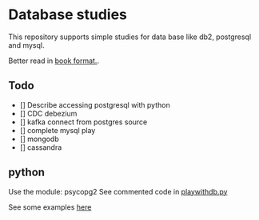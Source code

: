 # Database studies

This repository supports simple studies for data base like db2, postgresql and mysql.

Better read in [book format.](https://jbcodeforce.github.io/db-play/).


## Todo

- [] Describe accessing postgresql with python
- [] CDC debezium
- [] kafka connect from postgres source  
- [] complete mysql play
- [] mongodb
- [] cassandra

## python

Use the module: psycopg2
See commented code in [playwithdb.py]()

See some examples [here](http://www.postgresqltutorial.com/postgresql-python/query/)

